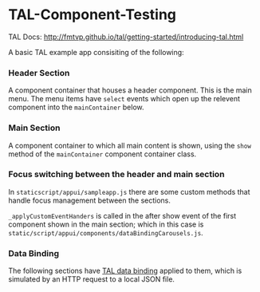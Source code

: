 # TAL-Component-Testing

TAL Docs: http://fmtvp.github.io/tal/getting-started/introducing-tal.html

A basic TAL example app consisiting of the following:

### Header Section

A component container that houses a header component. This is the main menu. The menu items have `select` events which open up the relevent component into the `mainContainer` below.


### Main Section

A component container to which all main content is shown, using the `show` method of the `mainContainer` component container class.


### Focus switching between the header and main section

In `staticscript/appui/sampleapp.js` there are some custom methods that handle focus management between the sections.

`_applyCustomEventHanders` is called in the after show event of the first component shown in the main section; which in this case is `static/script/appui/components/dataBindingCarousels.js`.

### Data Binding

The following sections have [TAL data binding](http://fmtvp.github.io/tal/widgets/data-binding.html) applied to them, which is simulated by an HTTP request to a local JSON file. 
